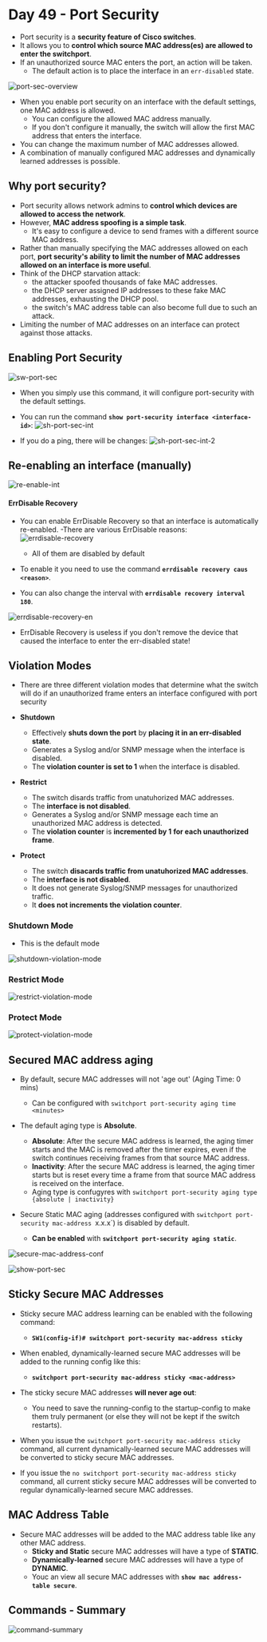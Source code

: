 # Day 49 - Port Security

- Port security is a **security feature of Cisco switches**.
- It allows you to **control which source MAC address(es) are allowed to enter the switchport**.
- If an unauthorized source MAC enters the port, an action will be taken.
    - The default action is to place the interface in an `err-disabled` state.

![port-sec-overview](assets/day49/port-sec-overview.png)

- When you enable port security on an interface with the default settings, one MAC address is allowed.
    - You can configure the allowed MAC address manually.
    - If you don't configure it manually, the switch will allow the first MAC address that enters the interface.
- You can change the maximum number of MAC addresses allowed.
- A combination of manually configured MAC addresses and dynamically learned addresses is possible.

## Why port security?

- Port security allows network admins to **control which devices are allowed to access the network**.
- However, **MAC address spoofing is a simple task**.
    - It's easy to configure a device to send frames with a different source MAC address.
- Rather than manually specifying the MAC addresses allowed on each port, **port security's ability to limit the number of MAC addresses allowed on an interface is more useful**.
- Think of the DHCP starvation attack:
    - the attacker spoofed thousands of fake MAC addresses.
    - the DHCP server assigned IP addresses to these fake MAC addresses, exhausting the DHCP pool.
    - the switch's MAC address table can also become full due to such an attack.
- Limiting the number of MAC addresses on an interface can protect against those attacks.

## Enabling Port Security

![sw-port-sec](assets/day49/sw-port-sec.png)

- When you simply use this command, it will configure port-security with the default settings.

- You can run the command **`show port-security interface <interface-id>`**:
    ![sh-port-sec-int](assets/day49/sh-port-sec-int.png)

- If you do a ping, there will be changes:
    ![sh-port-sec-int-2](assets/day49/sh-port-sec-int-2.png)

## Re-enabling an interface (manually)

![re-enable-int](assets/day49/re-enable-int.png)

#### ErrDisable Recovery

- You can enable ErrDisable Recovery so that an interface is automatically re-enabled.
-There are various ErrDisable reasons:
    ![errdisable-recovery](assets/day49/errdisable-recovery.png)
    - All of them are disabled by default

- To enable it you need to use the command **`errdisable recovery caus <reason>`**.
- You can also change the interval with **`errdisable recovery interval 180`**.

![errdisable-recovery-en](assets/day49/errdisable-recovery-en.png)

- ErrDisable Recovery is useless if you don't remove the device that caused the interface to enter the err-disabled state!

## Violation Modes

- There are three different violation modes that determine what the switch will do if an unauthorized frame enters an interface configured with port security

- **Shutdown**
    - Effectively **shuts down the port** by **placing it in an err-disabled state**.
    - Generates a Syslog and/or SNMP message when the interface is disabled.
    - The **violation counter is set to 1** when the interface is disabled.

- **Restrict**
    - The switch disards traffic from unatuhorized MAC addresses.
    - The **interface is not disabled**.
    - Generates a Syslog and/or SNMP message each time an unauthorized MAC address is detected.
    - The **violation counter** is **incremented by 1** **for each unauthorized frame**.

- **Protect**
    - The switch **disacards traffic from unatuhorized MAC addresses**.
    - The **interface is not disabled**.
    - It does not generate Syslog/SNMP messages for unauthorized traffic.
    - It **does not increments the violation counter**.

### Shutdown Mode

- This is the default mode

![shutdown-violation-mode](assets/day49/shutdown-violation-mode.png)

### Restrict Mode

![restrict-violation-mode](assets/day49/restrict-violation-mode.png)


### Protect Mode

![protect-violation-mode](assets/day49/protect-violation-mode.png)

## Secured MAC address aging

- By default, secure MAC addresses will not 'age out' (Aging Time: 0 mins)
    - Can be configured with `switchport port-security aging time <minutes>`

- The default aging type is **Absolute**.
    - **Absolute**: After the secure MAC address is learned, the aging timer starts and the MAC is removed after the timer expires, even if the switch continues receiving frames from that source MAC address.
    - **Inactivity**: After the secure MAC address is learned, the aging timer starts but is reset every time a frame from that source MAC address is received on the interface.
    - Aging type is confugyres with `switchport port-security aging type {absolute | inactivity}`
- Secure Static MAC aging (addresses configured with `switchport port-security mac-address `x.x.x`) is disabled by default.
    - **Can be enabled** with **`switchport port-security aging static`**.

![secure-mac-address-conf](assets/day49/secure-mac-address-conf.png)

![show-port-sec](assets/day49/show-port-sec.png)

## Sticky Secure MAC Addresses

- Sticky secure MAC address learning can be enabled with the following command:
    - **`SW1(config-if)# switchport port-security mac-address sticky`**

- When enabled, dynamically-learned secure MAC addresses will be added to the running config like this:
    - **`switchport port-security mac-address sticky <mac-address>`**

- The sticky secure MAC addresses **will never age out**:
    - You need to save the running-config to the startup-config to make them truly permanent (or else they will not be kept if the switch restarts).

- When you issue the `switchport port-security mac-address sticky` command, all current dynamically-learned secure MAC addresses will be converted to sticky secure MAC addresses.

- If you issue the `no switchport port-security mac-address sticky` command, all current sticky secure MAC addresses will be converted to regular dynamically-learned secure MAC addresses.

## MAC Address Table

- Secure MAC addresses will be added to the MAC address table like any other MAC address.
    - **Sticky and Static** secure MAC addresses will have a type of **STATIC**.
    - **Dynamically-learned** secure MAC addresses will have a type of **DYNAMIC**.
    - Youc an view all secure MAC addresses with **`show mac address-table secure`**.


## Commands - Summary

![command-summary](assets/day49/command-summary.png)